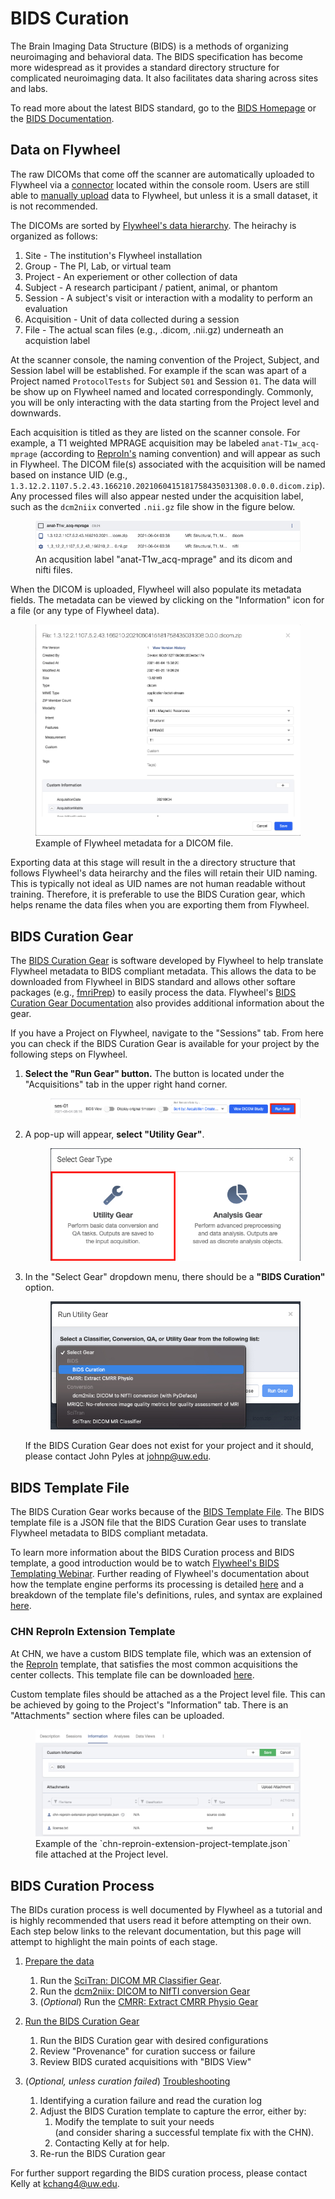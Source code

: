 # BIDS Curation

The Brain Imaging Data Structure (BIDS) is a methods of organizing neuroimaging and behavioral data. The BIDS specification has become more widespread as it provides a standard directory structure for complicated neuroimaging data. It also facilitates data sharing across sites and labs.

To read more about the latest BIDS standard, go to the [BIDS Homepage](https://bids.neuroimaging.io/index.html) or the [BIDS Documentation](https://bids-specification.readthedocs.io/en/stable/).

## Data on Flywheel

The raw DICOMs that come off the scanner are automatically uploaded to Flywheel via a [connector](https://docs.flywheel.io/hc/en-us/articles/360016798554) located within the console room. Users are still able to [manually upload](https://docs.flywheel.io/hc/en-us/articles/360008109094) data to Flywheel, but unless it is a small dataset, it is not recommended.

The DICOMs are sorted by [Flywheel's data hierarchy](https://docs.flywheel.io/hc/en-us/articles/4403390307475). The heirachy is organized as follows: 

1. Site - The institution's Flywheel installation 
2. Group - The PI, Lab, or virtual team
3. Project - An experiement or other collection of data 
4. Subject - A research participant / patient, animal, or phantom 
5. Session - A subject's visit or interaction with a modality to perform an evaluation
6. Acquisition - Unit of data collected during a session
7. File - The actual scan files (e.g., .dicom, .nii.gz) underneath an acquistion label

At the scanner console, the naming convention of the Project, Subject, and Session label will be established. For example if the scan was apart of a Project named `ProtocolTests` for Subject `S01` and Session `01`. The data will be show up on Flywheel named and located correspondingly. Commonly, you will be only interacting with the data starting from the Project level and downwards. 

Each acquisition is titled as they are listed on the scanner console. For example, a T1 weighted MPRAGE acquisition may be labeled `anat-T1w_acq-mprage` (according to [ReproIn's](https://github.com/repronim/reproin) naming convention) and will appear as such in Flywheel. The DICOM file(s) associated with the acquisition will be named based on instance UID (e.g., `1.3.12.2.1107.5.2.43.166210.2021060415181758435031308.0.0.0.dicom.zip`). Any processed files will also appear nested under the acquisition label, such as the `dcm2niix` converted `.nii.gz` file show in the figure below. 

<figure class="double-border">
    <img src="../../img/bids-curation-acquisition.jpg" alt="Example of an aquisition label and its files">
    <figcaption class="margin-1em">
    An acqusition label "anat-T1w_acq-mprage" and its dicom and nifti files.
    </figcption>
</figure>

When the DICOM is uploaded, Flywheel will also populate its metadata fields. The metadata can be viewed by clicking on the "Information" icon for a file (or any type of Flywheel data). 

<figure class="double-border">
    <img src="../../img/bids-curation-flywheel-metadata.jpg" alt="Example of Flywheel metadata">
    <figcaption class="margin-1em">
    Example of Flywheel metadata for a DICOM file.
    </figcaption>
</figure>

Exporting data at this stage will result in the a directory structure that follows Flywheel's data heirarchy and the files will retain their UID naming. This is typically not ideal as UID names are not human readable without training. Therefore, it is preferable to use the BIDS Curation gear, which helps rename the data files when you are exporting them from Flywheel. 

## BIDS Curation Gear

The [BIDS Curation Gear](https://gitlab.com/flywheel-io/flywheel-apps/curate-bids) is software developed by Flywheel to help translate Flywheel metadata to BIDS compliant metadata. This allows the data to be downloaded from Flywheel in BIDS standard and allows other softare packages (e.g., [fmriPrep](https://fmriprep.org/en/stable/)) to easily process the data. Flywheel's [BIDS Curation Gear Documentation](https://docs.flywheel.io/hc/en-us/articles/1500006525322-BIDS-Curation-Gear) also provides additional information about the gear.

If you have a Project on Flywheel, navigate to the "Sessions" tab. From here you can check if the BIDS Curation Gear is available for your project by the following steps on Flywheel.

1. **Select the "Run Gear" button.** The button is located under the "Acquisitions" tab in the upper right hand corner.

    <figure class="double-border">
        <img src="../../img/flywheel-run-gear.jpg" alt="BIDS Curation Run Gear button">
    </figure>

2. A pop-up will appear, **select "Utility Gear"**.

    <figure class="double-border">
        <img src="../../img/bids-curation-utility-gear.jpg" alt="BIDS Curation Utility Gear button">
    </figure>

3. In the "Select Gear" dropdown menu, there should be a **"BIDS Curation"** option.

    <figure class="double-border">
        <img src="../../img/bids-curation-select-gear.jpg" alt="BIDS Curation Gear in the dropdown menu">
    </figure>

    If the BIDS Curation Gear does not exist for your project and it should, please contact John Pyles at <johnp@uw.edu>.

## BIDS Template File

The BIDS Curation Gear works because of the [BIDS Template File](https://docs.flywheel.io/hc/en-us/articles/1500006476961-The-BIDS-template-file). The BIDS template file is a JSON file that the BIDS Curation Gear uses to translate Flywheel metadata to BIDS compliant metadata.

To learn more information about the BIDS Curation process and BIDS template, a good introduction would be to watch [Flywheel's BIDS Templating Webinar](https://docs.flywheel.io/hc/en-us/articles/360053720853-Webinar-BIDS-Templating). Further reading of Flywheel's documentation about how the template engine performs its processing is detailed [here](https://docs.flywheel.io/hc/en-us/articles/1500006476941-How-the-BIDS-template-engine-processes-data) and a breakdown of the template file's definitions, rules, and syntax are explained [here](https://docs.flywheel.io/hc/en-us/articles/1500006476961-The-BIDS-template-file).

### CHN ReproIn Extension Template

At CHN, we have a custom BIDS template file, which was an extension of the [ReproIn](https://github.com/repronim/reproin) template, that satisfies the most common acquisitions the center collects. This template file can be downloaded <a href="../../files/chn-reproin-extension-project-template.json" download>here</a>.

Custom template files should be attached as a the Project level file. This can be achieved by going to the Project's "Information" tab. There is an "Attachments" section where files can be uploaded.

<figure class="double-border">
    <img src="../../img/flywheel-project-files.jpg" alt="BIDS template file attached as a Project level file">
    <figcaption class="margin-1em">
    Example of the `chn-reproin-extension-project-template.json` file attached at the Project level.
    </figcaption>
</figure>

## BIDS Curation Process

The BIDs curation process is well documented by Flywheel as a tutorial and is highly recommended that users read it before attempting on their own. Each step below links to the relevant documentation, but this page will attempt to highlight the main points of each stage.

1. [Prepare the data](https://docs.flywheel.io/hc/en-us/articles/1500006508722-BIDS-curation-tutorial-part-1-preparing-data)
    1. Run the [SciTran: DICOM MR Classifier Gear](https://github.com/scitran-apps/dicom-mr-classifier).
    2. Run the [dcm2niix: DICOM to NIfTI conversion Gear](https://github.com/flywheel-apps/dcm2niix)
    3. (*Optional*) Run the [CMRR: Extract CMRR Physio Gear](https://github.com/flywheel-apps/extract-cmrr-physio)

2. [Run the BIDS Curation Gear](https://docs.flywheel.io/hc/en-us/articles/1500012005281-BIDS-curation-tutorial-part-2-running-the-BIDS-Curation-gear)
    1. Run the BIDS Curation gear with desired configurations
    2. Review "Provenance" for curation success or failure
    3. Review BIDS curated acquisitions with "BIDS View"

3. (*Optional, unless curation failed*) [Troubleshooting](https://docs.flywheel.io/hc/en-us/articles/4402385363859-BIDS-curation-tutorial-part-3-troubleshooting-and-debugging)
    1. Identifying a curation failure and read the curation log
    2. Adjust the BIDS Curation template to capture the error, either by:
        1. Modify the template to suit your needs <br>
        (and consider sharing a successful template fix with the CHN).
        2. Contacting Kelly at for help.
    3. Re-run the BIDS Curation gear

For further support regarding the BIDS curation process, please contact Kelly at <kchang4@uw.edu>.